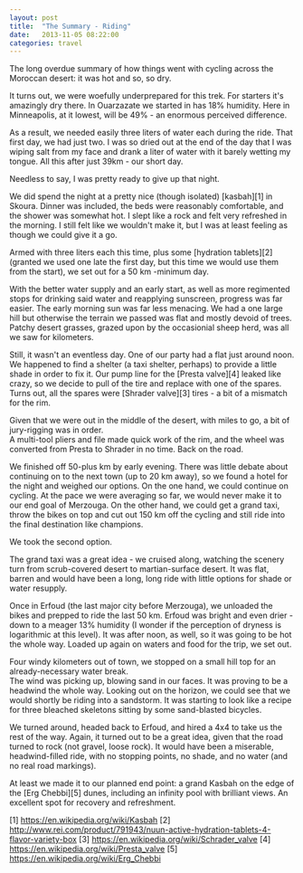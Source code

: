 ```yaml
---
layout: post
title:  "The Summary - Riding"
date:   2013-11-05 08:22:00
categories: travel 
---
```


The long overdue summary of how things went with cycling across the Moroccan desert: it was hot and 
so, so dry.

It turns out, we were woefully underprepared for this trek.  For starters it's amazingly dry there. 
In Ouarzazate we started in has 18% humidity.  Here in Minneapolis, at it lowest, will be 49% - an 
enormous perceived difference.  

As a result, we needed easily three liters of water each during the ride.  That first day, we had just 
two.  I was so dried out at the end of the day that I was wiping salt from my face and drank a liter 
of water with it barely wetting my tongue. All this after just 39km - our short day. 

Needless to say, I was pretty ready to give up that night.  

We did spend the night at a pretty nice (though isolated) [kasbah][1] in Skoura.
Dinner was included, the beds were reasonably comfortable, and the shower was somewhat hot.  I slept like 
a rock and felt very refreshed in the morning.  I still felt like we wouldn't make it, but I was at least 
feeling as though we could give it a go. 

Armed with three liters each this time, plus some [hydration tablets][2] 
(granted we used one late the first day, but this time we would use them from the start), we set out for a 
50 km -minimum day. 

With the better water supply and an early start, as well as more regimented stops for drinking said water and
reapplying sunscreen, progress was far easier. The early morning sun was far less menacing. We had a one 
large hill but otherwise the terrain we passed was flat and mostly devoid of trees.  Patchy desert grasses, 
grazed upon by the occasionial sheep herd, was all we saw for kilometers.

Still, it wasn't an eventless day.  One of our party had a flat just around noon.  We happened to find a 
shelter (a taxi shelter, perhaps) to provide a little shade in order to fix it.  Our pump line for the 
[Presta valve][4] leaked like crazy, so we decide to pull of the tire and replace with one of the spares.  
Turns out, all the spares were [Shrader valve][3] tires - a bit of a mismatch for the rim.  

Given that we were out in the middle of the desert, with miles to go, a bit of jury-rigging was in order.  
A multi-tool pliers and file made quick work of the rim, and the wheel was converted from Presta to Shrader 
in no time.  Back on the road.

We finished off 50-plus km by early evening.  There was little debate about continuing on to the next town 
(up to 20 km away), so we found a hotel for the night and weighed our options.  On the one hand, we could 
continue on cycling.  At the pace we were averaging so far, we would never make it to our end goal of 
Merzouga.  On the other hand, we could get a grand taxi, throw the bikes on top and cut out 150 km off the 
cycling and still ride into the final destination like champions. 

We took the second option.

The grand taxi was a great idea - we cruised along, watching the scenery turn from scrub-covered desert to 
martian-surface desert.  It was flat, barren and would have been a long, long ride with little options for 
shade or water resupply.  

Once in Erfoud (the last major city before Merzouga), we unloaded the bikes and prepped to ride the last 50 km.
Erfoud was bright and even drier - down to a meager 13% humidity (I wonder if the perception of dryness is 
logarithmic at this level). It was after noon, as well, so it was going to be hot the whole way.  Loaded up 
again on waters and food for the trip, we set out.  

Four windy kilometers out of town, we stopped on a small hill top for an already-necessary water break.  
The wind was picking up, blowing sand in our faces.  It was proving to be a headwind the whole way.  Looking 
out on the horizon, we could see that we would shortly be riding into a sandstorm.  It was starting to look
like a recipe for three bleached skeletons sitting by some sand-blasted bicycles.

We turned around, headed back to Erfoud, and hired a 4x4 to take us the rest of the way.  Again, it turned out 
to be a great idea, given that the road turned to rock (not gravel, loose rock).  It would have been a 
miserable, headwind-filled ride, with no stopping points, no shade, and no water (and no real road markings). 

At least we made it to our planned end point: a grand Kasbah on the edge of the [Erg Chebbi][5] dunes, 
including an infinity pool with brilliant views.  An excellent spot for recovery and refreshment. 


[1] https://en.wikipedia.org/wiki/Kasbah
[2] http://www.rei.com/product/791943/nuun-active-hydration-tablets-4-flavor-variety-box
[3] https://en.wikipedia.org/wiki/Schrader_valve
[4] https://en.wikipedia.org/wiki/Presta_valve
[5] https://en.wikipedia.org/wiki/Erg_Chebbi
